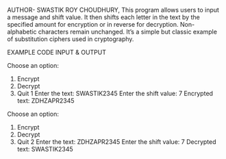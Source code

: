 AUTHOR- SWASTIK ROY CHOUDHURY,
This program allows users to input a message and shift value. It then shifts each letter in the text by the specified amount for encryption or in reverse for decryption. Non-alphabetic characters remain unchanged. It’s a simple but classic example of substitution ciphers used in cryptography.

EXAMPLE CODE INPUT & OUTPUT

Choose an option:  
1. Encrypt
2. Decrypt
3. Quit
1
Enter the text: SWASTIK2345
Enter the shift value: 7
Encrypted text: ZDHZAPR2345

Choose an option:
1. Encrypt
2. Decrypt
3. Quit
2
Enter the text: ZDHZAPR2345
Enter the shift value: 7
Decrypted text: SWASTIK2345

